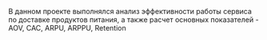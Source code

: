 В данном проекте выполнялся анализ эффективности работы сервиса по доставке продуктов питания, а также расчет основных показателей - AOV, CAC, ARPU, ARPPU, Retention
